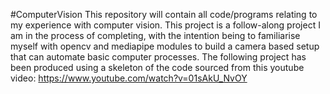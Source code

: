 #ComputerVision
This repository will contain all code/programs relating to my experience with computer vision.
This project is a follow-along project I am in the process of completing, with the intention being to familiarise myself with opencv and mediapipe modules to build a camera based setup that can automate basic computer processes. The following project has been produced using a skeleton of the code sourced from this youtube video: https://www.youtube.com/watch?v=01sAkU_NvOY
